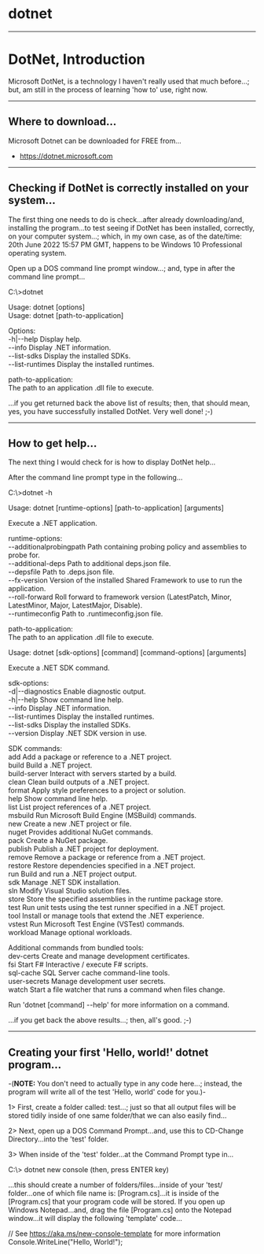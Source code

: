 # dotnet

-----

# DotNet, Introduction

Microsoft DotNet, is a technology I haven't really used that much before...; but, am still in the process of learning 'how to' use, right now.

-----

## Where to download...

Microsoft Dotnet can be downloaded for FREE from...

- https://dotnet.microsoft.com

-----

## Checking if DotNet is correctly installed on your system...

The first thing one needs to do is check...after already downloading/and, installing the program...to test seeing if DotNet has been installed, correctly, on your computer system...; which, in my own case, as of the date/time: 20th June 2022 15:57 PM GMT, happens to be Windows 10 Professional operating system.    

Open up a DOS command line prompt window...; and, type in after the command line prompt...  

C:\\>dotnet  

Usage: dotnet [options]  
Usage: dotnet [path-to-application]  

Options:  
  -h|--help         Display help.  
  --info            Display .NET information.  
  --list-sdks       Display the installed SDKs.  
  --list-runtimes   Display the installed runtimes.  

path-to-application:  
  The path to an application .dll file to execute.  

...if you get returned back the above list of results; then, that should mean, yes, you have successfully installed DotNet. Very well done! ;-)

-----

## How to get help...

The next thing I would check for is how to display DotNet help...

After the command line prompt type in the following...

C:\\>dotnet -h

Usage: dotnet [runtime-options] [path-to-application] [arguments]  

Execute a .NET application.  

runtime-options:  
  --additionalprobingpath <path>   Path containing probing policy and assemblies to probe for.  
  --additional-deps <path>         Path to additional deps.json file.  
  --depsfile                       Path to <application>.deps.json file.  
  --fx-version <version>           Version of the installed Shared Framework to use to run the application.  
  --roll-forward <setting>         Roll forward to framework version  (LatestPatch, Minor, LatestMinor, Major, LatestMajor, Disable).  
  --runtimeconfig                  Path to <application>.runtimeconfig.json file.  

path-to-application:  
  The path to an application .dll file to execute.  

Usage: dotnet [sdk-options] [command] [command-options] [arguments]  

Execute a .NET SDK command.  

sdk-options:  
  -d|--diagnostics  Enable diagnostic output.  
  -h|--help         Show command line help.  
  --info            Display .NET information.  
  --list-runtimes   Display the installed runtimes.  
  --list-sdks       Display the installed SDKs.  
  --version         Display .NET SDK version in use.  

SDK commands:  
  add               Add a package or reference to a .NET project.  
  build             Build a .NET project.  
  build-server      Interact with servers started by a build.  
  clean             Clean build outputs of a .NET project.  
  format            Apply style preferences to a project or solution.  
  help              Show command line help.  
  list              List project references of a .NET project.  
  msbuild           Run Microsoft Build Engine (MSBuild) commands.  
  new               Create a new .NET project or file.  
  nuget             Provides additional NuGet commands.  
  pack              Create a NuGet package.  
  publish           Publish a .NET project for deployment.  
  remove            Remove a package or reference from a .NET project.  
  restore           Restore dependencies specified in a .NET project.  
  run               Build and run a .NET project output.  
  sdk               Manage .NET SDK installation.  
  sln               Modify Visual Studio solution files.  
  store             Store the specified assemblies in the runtime package store.  
  test              Run unit tests using the test runner specified in a .NET project.  
  tool              Install or manage tools that extend the .NET experience.  
  vstest            Run Microsoft Test Engine (VSTest) commands.  
  workload          Manage optional workloads.  

Additional commands from bundled tools:  
  dev-certs         Create and manage development certificates.  
  fsi               Start F# Interactive / execute F# scripts.  
  sql-cache         SQL Server cache command-line tools.  
  user-secrets      Manage development user secrets.  
  watch             Start a file watcher that runs a command when files change.  

Run 'dotnet [command] --help' for more information on a command.  

...if you get back the above results...; then, all's good. ;-)
  
-----

## Creating your first 'Hello, world!' dotnet program...
  
-(**NOTE:** You don't need to actually type in any code here...; instead, the program will write all of the test 'Hello, world' code for you.)-
  
1> First, create a folder called: test...; just so that all output files will be stored tidily inside of one same folder/that we can also easily find...
  
2> Next, open up a DOS Command Prompt...and, use this to CD-Change Directory...into the 'test' folder.
  
3> When inside of the 'test' folder...at the Command Prompt type in...
  
C:\\> dotnet new console  (then, press ENTER key)

...this should create a number of folders/files...inside of your 'test/ folder...one of which file name is: [Program.cs]...it is inside of the [Program.cs] that your program code will be stored. If you open up Windows Notepad...and, drag the file [Program.cs] onto the Notepad window...it will display the following 'template' code...

// See https://aka.ms/new-console-template for more information
Console.WriteLine("Hello, World!");


  


